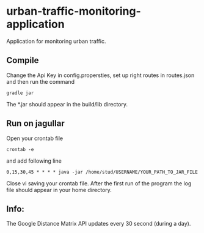 # urban-traffic-monitoring-application
Application for monitoring urban traffic. 

## Compile

Change the Api Key in config.propersties, set up right routes in routes.json and then run the command

`gradle jar` 

The *.jar should appear in the build/lib directory. 


## Run on jagullar 

Open your crontab file

`crontab -e`

and add following line

`0,15,30,45 * * * * java -jar /home/stud/USERNAME/YOUR_PATH_TO_JAR_FILE`

Close vi saving your crontab file. After the first run of the program the log file should appear in your home directory.

## Info:

The Google Distance Matrix API updates every 30 second (during a day).
